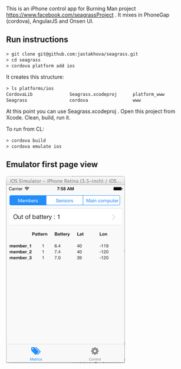 This is an iPhone control app for Burning Man project https://www.facebook.com/seagrassProject . It mixes in PhoneGap (cordova), AngularJS and Onsen UI.

## Run instructions

	> git clone git@github.com:jastakhova/seagrass.git
	> cd seagrass
	> cordova platform add ios

It creates this structure:

	> ls platforms/ios
	CordovaLib              Seagrass.xcodeproj      platform_www
	Seagrass                cordova                 www

At this point you can use Seagrass.xcodeproj . Open this project from Xcode. Clean, build, run it.

To run from CL:

	> cordova build
	> cordova emulate ios

## Emulator first page view

![You will get this first screen when running this app](https://github.com/jastakhova/seagrass/blob/master/img/2014-08-05_0758.png "First screen") 
